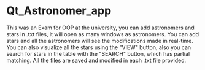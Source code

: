 # Qt_Astronomer_app

This was an Exam for OOP at the university, you can add astronomers and stars in .txt files, it will open as many windows as astronomers. 
You can add stars and all the astronomers will see the modifications made in real-time. You can also visualize all the stars using the "VIEW" button, 
also you can search for stars in the table with the "SEARCH" button, which has partial matching. All the files are saved and modified in each .txt file provided.

